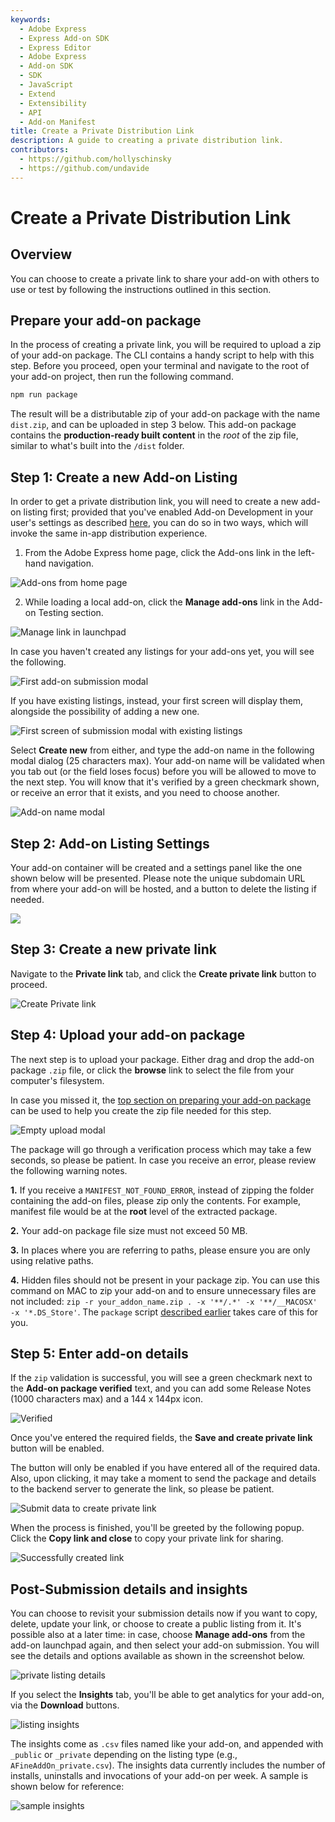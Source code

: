 ```yaml
---
keywords:
  - Adobe Express
  - Express Add-on SDK
  - Express Editor
  - Adobe Express
  - Add-on SDK
  - SDK
  - JavaScript
  - Extend
  - Extensibility
  - API
  - Add-on Manifest
title: Create a Private Distribution Link
description: A guide to creating a private distribution link. 
contributors:
  - https://github.com/hollyschinsky
  - https://github.com/undavide
---
```


# Create a Private Distribution Link

## Overview

You can choose to create a private link to share your add-on with others to use or test by following the instructions outlined in this section.

## Prepare your add-on package

In the process of creating a private link, you will be required to upload a zip of your add-on package. The CLI contains a handy script to help with this step. Before you proceed, open your terminal and navigate to the root of your add-on project, then run the following command.

```bash
npm run package
```

The result will be a distributable zip of your add-on package with the name `dist.zip`, and can be uploaded in step 3 below. This add-on package contains the **production-ready built content** in the *root* of the zip file, similar to what's built into the `/dist` folder.

## Step 1: Create a new Add-on Listing

In order to get a private distribution link, you will need to create a new add-on listing first; provided that you've enabled Add-on Development in your user's settings as described [here](../getting_started/quickstart.md#step-3-enable-add-on-development-mode-first-time-only), you can do so in two ways, which will invoke the same in-app distribution experience.

1. From the Adobe Express home page, click the Add-ons link in the left-hand navigation.

![Add-ons from home page](./img/add-ons-from-home-v2.png)

2. While loading a local add-on, click the **Manage add-ons** link in the Add-on Testing section.

![Manage link in launchpad](./img/manage-v2.png)

In case you haven't created any listings for your add-ons yet, you will see the following.

![First add-on submission modal](./img/distrib-first-v2.png)

If you have existing listings, instead, your first screen will display them, alongside the possibility of adding a new one.

![First screen of submission modal with existing listings](./img/distrib-existing-v2.png)

Select **Create new** from either, and type the add-on name in the following modal dialog (25 characters max). Your add-on name will be validated when you tab out (or the field loses focus) before you will be allowed to move to the next step. You will know that it's verified by a green checkmark shown, or receive an error that it exists, and you need to choose another.

![Add-on name modal](./img/create-new-v2.png)

## Step 2: Add-on Listing Settings

Your add-on container will be created and a settings panel like the one shown below will be presented. Please note the unique subdomain URL from where your add-on will be hosted, and a button to delete the listing if needed.

![](./img/subdomain-v2.png)

## Step 3: Create a new private link

Navigate to the **Private link** tab, and click the **Create private link** button to proceed.

![Create Private link](./img/create-private-link-v2.png)

## Step 4: Upload your add-on package

The next step is to upload your package. Either drag and drop the add-on package `.zip` file, or click the **browse** link to select the file from your computer's filesystem.

<InlineAlert slots="text" variant="info"/>

In case you missed it, the [top section on preparing your add-on package](#prepare-your-add-on-package) can be used to help you create the zip file needed for this step.

![Empty upload modal](./img/create-private-link-package-v2.png)

The package will go through a verification process which may take a few seconds, so please be patient. In case you receive an error, please review the following warning notes.

<InlineAlert slots="text1, text2, text3, text4" variant="warning"/>

**1.** If you receive a `MANIFEST_NOT_FOUND_ERROR`, instead of zipping the folder containing the add-on files, please zip only the contents. For example, manifest file would be at the **root** level of the extracted package.

**2.** Your add-on package file size must not exceed 50 MB.

**3.** In places where you are referring to paths, please ensure you are only using relative paths.

**4.** Hidden files should not be present in your package zip. You can use this command on MAC to zip your add-on and to ensure unnecessary files are not included:   `zip -r your_addon_name.zip . -x '**/.*' -x '**/__MACOSX' -x '*.DS_Store'`. The `package` script [described earlier](#prepare-your-add-on-package) takes care of this for you.

## Step 5: Enter add-on details

If the `zip` validation is successful, you will see a green checkmark next to the **Add-on package verified** text, and you can add some Release Notes (1000 characters max) and a 144 x 144px icon.

![Verified](./img/create-private-link-details-v2.png)

Once you've entered the required fields, the **Save and create private link** button will be enabled.

<InlineAlert slots="text" variant="warning"/>

The button will only be enabled if you have entered all of the required data. Also, upon clicking, it may take a moment to send the package and details to the backend server to generate the link, so please be patient.

![Submit data to create private link](./img/save-create-private-link-v2.png)

When the process is finished, you'll be greeted by the following popup. Click the **Copy link and close** to copy your private link for sharing.

![Successfully created link](./img/create-private-link-success-v2.png)

## Post-Submission details and insights

You can choose to revisit your submission details now if you want to copy, delete, update your link, or choose to create a public listing from it. It's possible also at a later time: in case, choose **Manage add-ons** from the add-on launchpad again, and then select your add-on submission. You will see the details and options available as shown in the screenshot below.

![private listing details](./img/create-private-link-review-v2.png)

If you select the **Insights** tab, you'll be able to get analytics for your add-on, via the **Download** buttons.

![listing insights](./img/add-on-insights-v2.png)

The insights come as `.csv` files named like your add-on, and appended with `_public` or `_private` depending on the listing type (e.g., `AFineAddOn_private.csv`). The insights data currently includes the number of installs, uninstalls and invocations of your add-on per week. A sample is shown below for reference:

![sample insights](./img/sample-insights.png)

